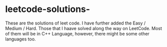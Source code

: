 # leetcode-solutions-
These are the solutions of leet code. I have further added the Easy / Medium / Hard. Those that I haave solved along the way on LeetCode.
Most of them will be in C++ Language, however, there might be some other languages too.
